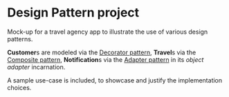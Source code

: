 # Design Pattern project

Mock-up for a travel agency app to illustrate the use of various design patterns.

**Customer**s are modeled via the [Decorator pattern](https://en.wikipedia.org/wiki/Decorator_pattern), **Travel**s via the [Composite pattern](https://en.wikipedia.org/wiki/Composite_pattern), **Notification**s via the [Adapter pattern](https://en.wikipedia.org/wiki/Adapter_pattern) in its *object adapter* incarnation.

A sample use-case is included, to showcase and justify the implementation choices.